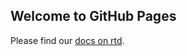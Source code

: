 ## Welcome to GitHub Pages

Please find our  [docs on rtd](https://splunk-connect-for-syslog.readthedocs.io/).
